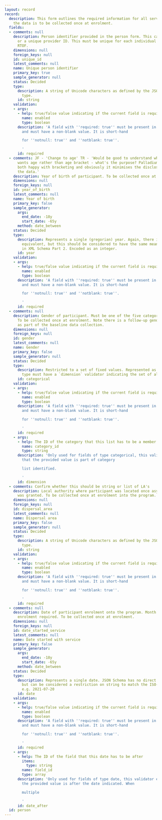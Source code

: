 ```yaml
---
layout: record
record:
  description: This form outlines the required information for all service users,
    the data is to be collected once at enrolment.
  fields:
  - comments: null
    description: Person identifier provided in the person form. This can be a NINO
      or a unique provider ID. This must be unique for each individual supported on
      RTOF.
    dimensions: null
    foreign_keys: null
    id: unique_id
    latest_comments: null
    name: Unique person identifier
    primary_key: true
    sample_generator: null
    status: Decided
    type:
      description: A string of Unicode characters as defined by the JSON Schema `string`
        type.
      id: string
    validation:
    - args:
      - help: true/false value indicating if the current field is required
        name: enabled
        type: boolean
      description: 'A field with ''required: true'' must be present in the data record,
        and must have a non-blank value. It is short-hand

        for ''notnull: true'' and ''notblank: true''.

        '
      id: required
  - comments: JF - 'Change to age' TR - 'Would be good to understand who (at HO?)
      wants age rather than age bracket - what's the purpose? Palladium and Ecorys
      both happy with bracketing and obviously it minimises the disclosiveness of
      the data.'
    description: Year of birth of participant. To be collected once at enrolment
    dimensions: null
    foreign_keys: null
    id: year_of_birth
    latest_comments: null
    name: Year of birth
    primary_key: false
    sample_generator:
      args:
        end_date: -18y
        start_date: -65y
      method: date_between
    status: Decided
    type:
      description: Represents a single (gregorian) year. Again, there is no JSON Schema
        equivalent, but this should be considered to have the same meaning as `gYear`
        in XML Schema Part 2. Encoded as an integer.
      id: year
    validation:
    - args:
      - help: true/false value indicating if the current field is required
        name: enabled
        type: boolean
      description: 'A field with ''required: true'' must be present in the data record,
        and must have a non-blank value. It is short-hand

        for ''notnull: true'' and ''notblank: true''.

        '
      id: required
  - comments: null
    description: Gender of participant. Must be one of the five categories provided.
      To be collected once at enrolment. Note there is a follow-up gender question
      as part of the baseline data collection.
    dimensions: null
    foreign_keys: null
    id: gender
    latest_comments: null
    name: Gender
    primary_key: false
    sample_generator: null
    status: Decided
    type:
      description: Restricted to a set of fixed values. Represented as a string, this
        type must have a `dimension` validator indicating the set of allowed values.
      id: categorical
    validation:
    - args:
      - help: true/false value indicating if the current field is required
        name: enabled
        type: boolean
      description: 'A field with ''required: true'' must be present in the data record,
        and must have a non-blank value. It is short-hand

        for ''notnull: true'' and ''notblank: true''.

        '
      id: required
    - args:
      - help: The ID of the category that this list has to be a member of.
        name: category_id
        type: string
      description: 'Only used for fields of type categorical, this validator ensures
        that the provided value is part of category

        list identified.

        '
      id: dimension
  - comments: Confirm whether this should be string or list of LA's
    description: Local authority where participant was located once asylum status
      was granted. To be collected once at enrolment into the program.
    dimensions: null
    foreign_keys: null
    id: dispersal_area
    latest_comments: null
    name: Dispersal area
    primary_key: false
    sample_generator: null
    status: Decided
    type:
      description: A string of Unicode characters as defined by the JSON Schema `string`
        type.
      id: string
    validation:
    - args:
      - help: true/false value indicating if the current field is required
        name: enabled
        type: boolean
      description: 'A field with ''required: true'' must be present in the data record,
        and must have a non-blank value. It is short-hand

        for ''notnull: true'' and ''notblank: true''.

        '
      id: required
  - comments: null
    description: Date of participant enrolment onto the program. Month and Year of
      enrolment required. To be collected once at enrolment.
    dimensions: null
    foreign_keys: null
    id: date_started_service
    latest_comments: null
    name: Date started with service
    primary_key: false
    sample_generator:
      args:
        end_date: -18y
        start_date: -65y
      method: date_between
    status: Decided
    type:
      description: Represents a single date. JSON Schema has no direct date representation,
        but can be considered a restriction on string to match the ISO-8601 format,
        e.g. 2021-07-20
      id: date
    validation:
    - args:
      - help: true/false value indicating if the current field is required
        name: enabled
        type: boolean
      description: 'A field with ''required: true'' must be present in the data record,
        and must have a non-blank value. It is short-hand

        for ''notnull: true'' and ''notblank: true''.

        '
      id: required
    - args:
      - help: The ID of the field that this date has to be after
        items:
          type: string
        name: field_id
        type: array
      description: 'Only used for fields of type date, this validator ensures that
        the provided value is after the date indicated. When

        multiple

        '
      id: date_after
  id: person
---
```

